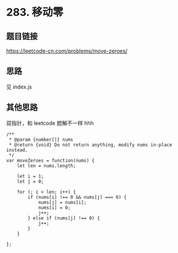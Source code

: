 # 283. 移动零

## 题目链接

https://leetcode-cn.com/problems/move-zeroes/

## 思路

见 index.js

## 其他思路

双指针，和 leetcode 题解不一样 hhh

```
/**
 * @param {number[]} nums
 * @return {void} Do not return anything, modify nums in-place instead.
 */
var moveZeroes = function(nums) {
    let len = nums.length;

    let i = 1;
    let j = 0;

    for (; i < len; i++) {
        if (nums[i] !== 0 && nums[j] === 0) {
            nums[j] = nums[i];
            nums[i] = 0;
            j++;
        } else if (nums[j] !== 0) {
            j++;
        }
    }

};
```
